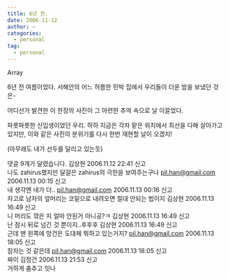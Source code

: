 ```yaml
---
title: 6년 전.
date: 2006-11-12
author: ~
categories:
  - personal
tag:
  - personal
---
```




Array

6년 전 여름이었다. 
서해안의 어느 허름한 민박 집에서 우리들이 더운 밤을 보냈던 것은-

어디선가 발견한 이 한장의 사진이 그 아련한 추억 속으로 날 이끌었다.

파릇파릇한 신입생이었던 우리.
하하
지금은 각자 맡은 위치에서 최선을 다해 살아가고 있지만, 이와 같은 사진의 분위기를 다시 한번 재현할 날이 오겠지!

(아무래도 내가 선두를 달리고 있는듯)



 댓글  9개가 달렸습니다.
김상현 2006.11.12 22:41 신고   
나도 zahirus했지만 달걀은 zahirus의 극한을 보여주는구나
pil.han@gmail.com 2006.11.13 00:15 신고   
내 생각엔 네가 더..
pil.han@gmail.com 2006.11.13 00:16 신고   
자고로 남자의 앞머리는 코밑으로 내려오면 절대 안되는 법이지
김상현 2006.11.13 16:49 신고   
니 머리도 깎은 지 얼마 안된거 아니공?ㅋ
김상현 2006.11.13 16:49 신고   
난 잠시 뒤로 넘긴 것 뿐이지..후후후
김상현 2006.11.13 16:49 신고   
근데 맨 왼쪽에 망건은 도대체 뭐하고 있는거지?
pil.han@gmail.com 2006.11.13 18:05 신고   
잠자는 것 같은데
pil.han@gmail.com 2006.11.13 18:05 신고   
짜이
김정건 2006.11.13 21:53 신고   
거하게 춤추고 잇나




